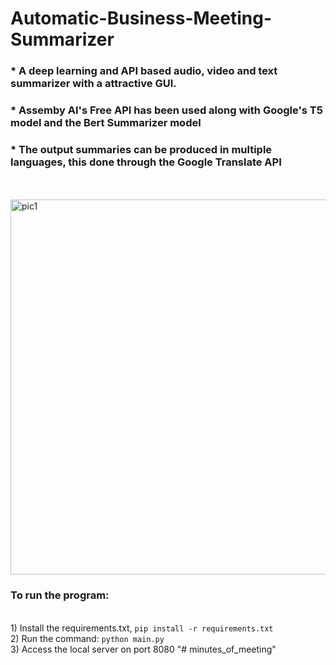 # Automatic-Business-Meeting-Summarizer
### * A deep learning and API based audio, video and text summarizer with a attractive GUI. <br>
### * Assemby AI's Free API has been used along with Google's T5 model and the Bert Summarizer model <br>
### * The output summaries can be produced in multiple languages, this done through the Google Translate API
<br><br>
<img width="800" height = "600" alt="pic1" src="https://user-images.githubusercontent.com/97934051/212613695-b9d88383-025d-449e-95a8-f1830b648c8a.png">
<br>
### To run the program:
<br> 1) Install the requirements.txt, `pip install -r requirements.txt`
<br> 2) Run the command: `python main.py`
<br> 3) Access the local server on port 8080
"# minutes_of_meeting" 
